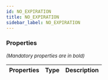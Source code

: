 ```yaml
---
id: NO_EXPIRATION
title: NO_EXPIRATION
sidebar_label: NO_EXPIRATION
---
```




### Properties

<font size="2"><i>(Mandatory properties are in bold)</i></font>

| Properties | Type | Description |
| --------- | ---- | ----------- |
